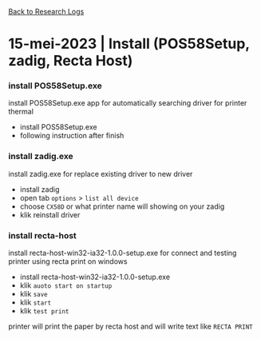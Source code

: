[Back to Research Logs](https://github.com/denitiawan/research-electron-react-boilerplate-printthermal/blob/main/research-logs.md)

# 15-mei-2023 | Install (POS58Setup, zadig,  Recta Host)

### install POS58Setup.exe
install POS58Setup.exe app for automatically searching driver for printer thermal
- install POS58Setup.exe
- following instruction after finish

### install zadig.exe
install zadig.exe for replace existing driver to new driver
- install zadig
- open tab `options` > `list all device`
- choose `CX58D` or what printer name will showing on your zadig
- klik reinstall driver

### install recta-host
install recta-host-win32-ia32-1.0.0-setup.exe for connect and testing printer using recta print on windows
- install recta-host-win32-ia32-1.0.0-setup.exe
- klik `auoto start on startup`
- klik `save`
- klik `start`
- klik `test print`

printer will print the paper by recta host and will write text like `RECTA PRINT`




